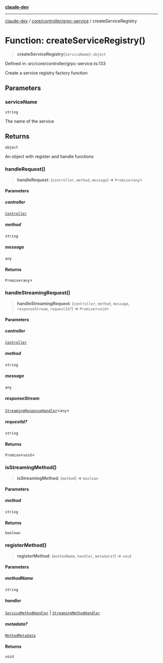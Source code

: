 [**claude-dev**](../../../../README.md)

***

[claude-dev](../../../../README.md) / [core/controller/grpc-service](../README.md) / createServiceRegistry

# Function: createServiceRegistry()

> **createServiceRegistry**(`serviceName`): `object`

Defined in: src/core/controller/grpc-service.ts:133

Create a service registry factory function

## Parameters

### serviceName

`string`

The name of the service

## Returns

`object`

An object with register and handle functions

### handleRequest()

> **handleRequest**: (`controller`, `method`, `message`) => `Promise`\<`any`\>

#### Parameters

##### controller

[`Controller`](../../classes/Controller.md)

##### method

`string`

##### message

`any`

#### Returns

`Promise`\<`any`\>

### handleStreamingRequest()

> **handleStreamingRequest**: (`controller`, `method`, `message`, `responseStream`, `requestId?`) => `Promise`\<`void`\>

#### Parameters

##### controller

[`Controller`](../../classes/Controller.md)

##### method

`string`

##### message

`any`

##### responseStream

[`StreamingResponseHandler`](../../grpc-handler/type-aliases/StreamingResponseHandler.md)\<`any`\>

##### requestId?

`string`

#### Returns

`Promise`\<`void`\>

### isStreamingMethod()

> **isStreamingMethod**: (`method`) => `boolean`

#### Parameters

##### method

`string`

#### Returns

`boolean`

### registerMethod()

> **registerMethod**: (`methodName`, `handler`, `metadata?`) => `void`

#### Parameters

##### methodName

`string`

##### handler

[`ServiceMethodHandler`](../type-aliases/ServiceMethodHandler.md) | [`StreamingMethodHandler`](../type-aliases/StreamingMethodHandler.md)

##### metadata?

[`MethodMetadata`](../interfaces/MethodMetadata.md)

#### Returns

`void`
